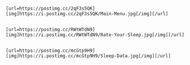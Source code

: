 

                                                                                                                                                                                               



                                                                                                                                                                        [url=https://postimg.cc/2qF3s5QK][img]https://i.postimg.cc/2qF3s5QK/Main-Menu.jpg[/img][/url]

                                                                                                                                                                        [url=https://postimg.cc/RWtWTdN9][img]https://i.postimg.cc/RWtWTdN9/Rate-Your-Sleep.jpg[/img][/url]

                                                                                                                                                                        [url=https://postimg.cc/mcGtp9H9][img]https://i.postimg.cc/mcGtp9H9/Sleep-Data.jpg[/img][/url]
